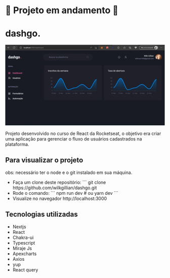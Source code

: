 <h1>🚧 Projeto em andamento 🚧</h1>

<h1>dashgo.</h1>

<img src="public/assets/captura.png" alt="dashgo" />

<p>Projeto desenvolvido no curso de React da Rocketseat, o objetivo era criar uma aplicação para gerenciar 
o fluxo de usuários cadastrados na plataforma.</p>
<h2>Para visualizar o projeto</h2>

obs: necessário ter o node e o git instalado em sua máquina.

<ul>
<li>Faça um clone deste repositório:
```
git clone https://github.com/wilkgillian/dashgo.git
</li>
<li>Rode o comando:
```
npm run dev
# ou
yarn dev
```
</li>
<li>Visualize no navegador http://localhost:3000
</li></ul>

<h2>Tecnologias utilizadas</h2>
<ul>
<li><a src="https://nextjs.org/">Nextjs</a></li>
<li><a src="https://pt-br.reactjs.org/">React</a></li>
<li><a src="https://chakra-ui.com/">Chakra-ui</a></li>
<li><a src="https://www.typescriptlang.org/pt/">Typescript</a></li>
<li><a src="https://miragejs.com/">Miraje Js</a></li>
<li><a src="https://apexcharts.com/">Apexcharts</a></li>
<li><a src="https://axios-http.com/ptbr/docs/intro">Axios</a></li>
<li><a src="https://www.npmjs.com/package/yup">yup</a></li>
<li><a src="https://tanstack.com/query/v4/?from=reactQueryV3&original=https://react-query-v3.tanstack.com/">React query</a></li>
</ul>
